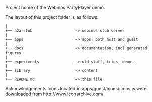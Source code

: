 Project home of the Webinos PartyPlayer demo.

The layout of this project folder is as follows:

    |
    +── a2a-stub                   -> webinos stub server
    |
    +── apps                       -> apps, both host and guest
    |
    +── docs                       -> documentation, incl generated figures
    |
    +── experiments                -> old stuff, tries, demos
    |
    +── library                    -> content
    |
    +── README.md                  -> this file


Acknowledgements
Icons located in apps/guest/icons/icons.js were downloaded from http://www.iconarchive.com/

